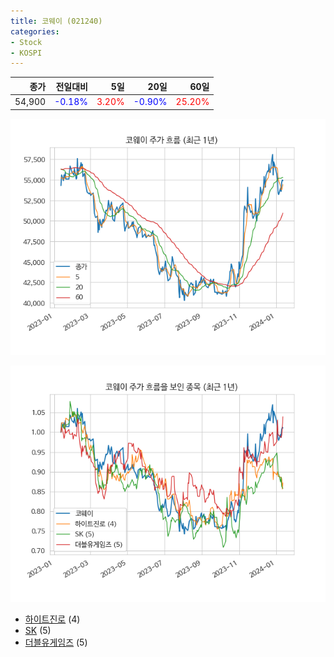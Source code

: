 ```yaml
---
title: 코웨이 (021240)
categories:
- Stock
- KOSPI
---
```


|종가|전일대비|5일|20일|60일|
|---:|-------:|--:|---:|---:|
|54,900|<span style="color: blue">-0.18%</span>|<span style="color: red">3.20%</span>|<span style="color: blue">-0.90%</span>|<span style="color: red">25.20%</span>|


<!-- more -->

![021240](/assets/images/stock/021240.png)

![021240](/assets/images/stock/021240_sim.png)

- [하이트진로](/000080/) (4)
- [SK](/034730/) (5)
- [더블유게임즈](/192080/) (5)